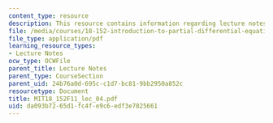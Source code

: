 ```yaml
---
content_type: resource
description: This resource contains information regarding lecture notes.
file: /media/courses/18-152-introduction-to-partial-differential-equations-fall-2011/da093b7265d1fc4fe9c6edf3e7825661_MIT18_152F11_lec_04.pdf
file_type: application/pdf
learning_resource_types:
- Lecture Notes
ocw_type: OCWFile
parent_title: Lecture Notes
parent_type: CourseSection
parent_uid: 24b76a0d-695c-c1d7-bc81-9bb2950a852c
resourcetype: Document
title: MIT18_152F11_lec_04.pdf
uid: da093b72-65d1-fc4f-e9c6-edf3e7825661
---
```


